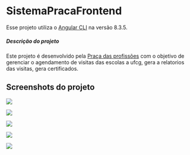 # SistemaPracaFrontend

Esse projeto utiliza o [Angular CLI](https://github.com/angular/angular-cli) na versão 8.3.5.

##### Descrição do projeto

  Este projeto é desenvolvido pela [Praça das profissões](http://pracadasprofissoes.ufcg.edu.br/) com o objetivo de gerenciar o agendamento de visitas das escolas a ufcg, gera a relatorios das visitas, gera certificados.

  ## Screenshots do projeto
![](https://github.com/PracaDasProfissoes/sistemaPracaFrontend/blob/master/screenshots/1.png?raw=true)

![](https://github.com/PracaDasProfissoes/sistemaPracaFrontend/blob/master/screenshots/2.png?raw=true)

![](https://github.com/PracaDasProfissoes/sistemaPracaFrontend/blob/master/screenshots/3.png?raw=true)

![](https://github.com/PracaDasProfissoes/sistemaPracaFrontend/blob/master/screenshots/4.jpeg?raw=true)

![](https://github.com/PracaDasProfissoes/sistemaPracaFrontend/blob/master/screenshots/5.jpeg?raw=true)
